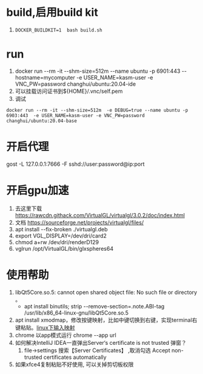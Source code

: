 # build,启用build kit

1. `DOCKER_BUILDKIT=1  bash build.sh`

# run
1. docker run --rm -it --shm-size=512m --name ubuntu -p 6901:443 --hostname=mycomputer  -e USER_NAME=kasm-user -e VNC_PW=password changhui/ubuntu:20.04-ide
2. 可以挂载访问证书到${HOME}/.vnc/self.pem
3. 调试

```shell
docker run --rm -it --shm-size=512m  -e DEBUG=true --name ubuntu -p 6903:443  -e USER_NAME=kasm-user -e VNC_PW=password changhui/ubuntu:20.04-base
```




# 开启代理
gost -L 127.0.0.1:7666 -F  sshd://user:password@ip:port

# 开启gpu加速
1. 去这里下载  https://rawcdn.githack.com/VirtualGL/virtualgl/3.0.2/doc/index.html
2. 文档 https://sourceforge.net/projects/virtualgl/files/
3. apt install --fix-broken  ./virtualgl.deb
4. export VGL_DISPLAY=/dev/dri/card2
5. chmod a+rw /dev/dri/renderD129
6. vglrun /opt/VirtualGL/bin/glxspheres64

# 使用帮助
1. libQt5Core.so.5: cannot open shared object file: No such file or directory 。
	* apt install binutils; strip --remove-section=.note.ABI-tag /usr/lib/x86_64-linux-gnu/libQt5Core.so.5
2. apt install xmodmap，修改按键映射，比如中键切换到右键，实现terminal右键粘贴。[linux下输入映射](https://www.cnblogs.com/yinheyi/p/10146900.html)
4. chrome 以app模式运行  chrome --app url 
5. 如何解决IntelliJ IDEA一直弹出Server‘s certificate is not trusted 弹窗？
	1. file->settings 搜索【Server Certificates】 ,取消勾选 Accept non-trusted certificates automatically
6. 如果xfce4复制粘贴不好使用, 可以关掉剪切板权限
